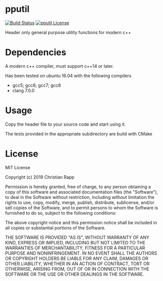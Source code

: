 # pputil

[![Build Status](https://travis-ci.org/crapp/pputil.svg?branch=master)](https://travis-ci.org/crapp/pputil)
[![pputil License](https://img.shields.io/badge/license-MIT-blue.svg)](#license)

Header only general purpose utility functions for modern c++

# Dependencies

A modern c++ compiler, must support c++14 or later.

Has been tested on ubuntu 16.04 with the following compilers

* gcc5; gcc6; gcc7; gcc8
* clang 7.0.0

# Usage

Copy the header file to your source code and start using it.

The tests provided in the appropriate subdirectory are build with CMake

# License

MIT License

Copyright (c) 2019 Christian Rapp

Permission is hereby granted, free of charge, to any person obtaining a copy
of this software and associated documentation files (the "Software"), to deal
in the Software without restriction, including without limitation the rights
to use, copy, modify, merge, publish, distribute, sublicense, and/or sell
copies of the Software, and to permit persons to whom the Software is
furnished to do so, subject to the following conditions:

The above copyright notice and this permission notice shall be included in all
copies or substantial portions of the Software.

THE SOFTWARE IS PROVIDED "AS IS", WITHOUT WARRANTY OF ANY KIND, EXPRESS OR
IMPLIED, INCLUDING BUT NOT LIMITED TO THE WARRANTIES OF MERCHANTABILITY,
FITNESS FOR A PARTICULAR PURPOSE AND NONINFRINGEMENT. IN NO EVENT SHALL THE
AUTHORS OR COPYRIGHT HOLDERS BE LIABLE FOR ANY CLAIM, DAMAGES OR OTHER
LIABILITY, WHETHER IN AN ACTION OF CONTRACT, TORT OR OTHERWISE, ARISING FROM,
OUT OF OR IN CONNECTION WITH THE SOFTWARE OR THE USE OR OTHER DEALINGS IN THE
SOFTWARE.

